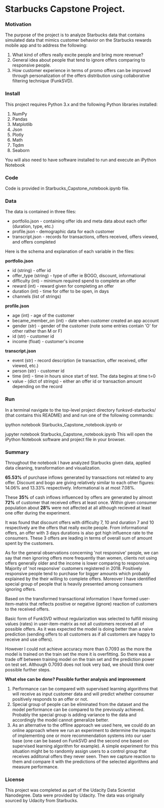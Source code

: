 # Starbucks Capstone Project.

### Motivation
The purpose of the project is to analyze Starbucks data that contains simulated data that mimics customer behavior on the Starbucks rewards mobile app and to address the following:

1.  What kind of offers really excite people and bring more revenue?
2.  General idea about people that tend to ignore offers comparing to responsive people.
3.  How customer experience in terms of promo offers can be improved through personalization of the offers distribution using collaborative filtering technique (FunkSVD).

### Install
This project requires Python 3.x and the following Python libraries installed:

1. NumPy
2. Pandas
3. Matplotlib
4. Json
5. Plotly
6. Math
7. Tqdm
8. Seaborn

You will also need to have software installed to run and execute an iPython Notebook

### Code

Code is provided in Starbucks_Capstone_notebook.ipynb file.

### Data
The data is contained in three files:

* portfolio.json - containing offer ids and meta data about each offer (duration, type, etc.)
* profile.json - demographic data for each customer
* transcript.json - records for transactions, offers received, offers viewed, and offers completed

Here is the schema and explanation of each variable in the files:

**portfolio.json**
* id (string) - offer id
* offer_type (string) - type of offer ie BOGO, discount, informational
* difficulty (int) - minimum required spend to complete an offer
* reward (int) - reward given for completing an offer
* duration (int) - time for offer to be open, in days
* channels (list of strings)

**profile.json**
* age (int) - age of the customer
* became_member_on (int) - date when customer created an app account
* gender (str) - gender of the customer (note some entries contain 'O' for other rather than M or F)
* id (str) - customer id
* income (float) - customer's income

**transcript.json**
* event (str) - record description (ie transaction, offer received, offer viewed, etc.)
* person (str) - customer id
* time (int) - time in hours since start of test. The data begins at time t=0
* value - (dict of strings) - either an offer id or transaction amount depending on the record

### Run
In a terminal navigate to the top-level project directory funksvd-starbucks/ (that contains this README) and and run one of the following commands:

ipython notebook Starbucks_Capstone_notebook.ipynb or

jupyter notebook Starbucks_Capstone_notebook.ipynb This will open the iPython Notebook software and project file in your browser.

### Summary

Throughout the notebook I have analyzed Starbucks given data, applied data cleaning, transformation and visualization.

**65.53%** of purchase inflows generated by transactions not related to any offer. Discount and bogo are giving relatively similar to each other figures: 14.06% and 13.33% respectively. Informational is at most 7.08%.

These **35%** of cash inflows influenced by offers are generated by almost **72%** of customer that received offers at least once. Within given consumer population  about **28%** were not affected at all although recieved at least one offer during the experiment.

It was found that discount offers with difficulty 7, 10 and duration 7 and 10 respectively are the offers that really excite people. From informational offers, an offer with 3 days durations is also got high influence rate to the consumers. These 3 offers are leading in terms of overall sum of amount spent by the customers.

As for the general observations concerning 'not responsive' people, we can say that men ignoring offers more frequently than women, clients not using offers generally older and the income is lower comparing to responsive. Majority of 'not responsive' customers registered in 2018. Positively responsive people tend to purchase for bigger amounts which probably explained by the their willing to complete offers. Moreover I have identified special group of people that is heavily presented among consumers ignoring offers.

Based on the transformed transactional information I have formed user-item-matrix that reflects positive or negative (ignore) reaction of customers to the received offers.

Basic form of FunkSVD without regularization was selected to fulfill missing values (rates) in user-item-matrix as not all customers received all of possible offers. As it was expected the model is doing better than a naive prediction (sending offers to all customers as if all customers are happy to receive and use offers).

However I could not achieve accuracy more than 0.7093 as the more the model is trained on the train set the more it is overfitting. So there was a trade off between training model on the train set and the prediction power on test set. Although 0.7093 does not look very bad, we should think over possible further steps.  

**What else can be done? Possible further analysis and improvement**

1.  Performance can be compared with supervised learning algorithms that will receive as input customer data and will predict whether consumer positively responds to an offer or not.
2.  Special group of people can be eliminated from the dataset and the model performance can be compared to the previously achieved. Probably the special group is adding variance to the data and accordingly the model cannot generalize better.
3. As an alternative to the offline approach we used here, we could do an online approach where we run an experiment to determine the impacts of implementing one or more recommendation systems into our user base (one can be based on FunkSVD and the second one based on supervised learning algorithm for example). A simple experiment for this situation might be to randomly assign users to a control group that receives additonal offers they never seen. Then we capture reaction to them and compare it with the predictions of the selected algorithms and measure performance.

### License
This project was completed as part of the Udacity Data Scientist Nanodegree. Data were provided by Udacity. The data was originally sourced by Udacity from Starbucks.
